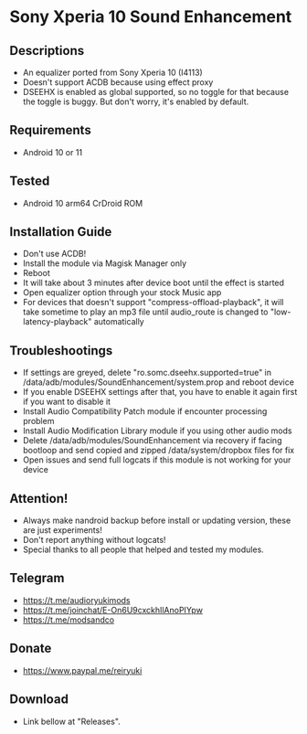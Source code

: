 # Sony Xperia 10 Sound Enhancement

## Descriptions
- An equalizer ported from Sony Xperia 10 (I4113)
- Doesn't support ACDB because using effect proxy
- DSEEHX is enabled as global supported, so no toggle for that because the toggle is buggy. But don't worry, it's enabled by default.

## Requirements
- Android 10 or 11

## Tested
- Android 10 arm64 CrDroid ROM

## Installation Guide
- Don't use ACDB!
- Install the module via Magisk Manager only
- Reboot
- It will take about 3 minutes after device boot until the effect is started
- Open equalizer option through your stock Music app
- For devices that doesn't support "compress-offload-playback", it will take sometime to play an mp3 file until audio_route is changed to "low-latency-playback" automatically

## Troubleshootings
- If settings are greyed, delete "ro.somc.dseehx.supported=true" in /data/adb/modules/SoundEnhancement/system.prop and reboot device
- If you enable DSEEHX settings after that, you have to enable it again first if you want to disable it
- Install Audio Compatibility Patch module if encounter processing problem
- Install Audio Modification Library module if you using other audio mods
- Delete /data/adb/modules/SoundEnhancement via recovery if facing bootloop and send copied and zipped /data/system/dropbox files for fix
- Open issues and send full logcats if this module is not working for your device

## Attention!
- Always make nandroid backup before install or updating version, these are just experiments!
- Don't report anything without logcats!
- Special thanks to all people that helped and tested my modules.

## Telegram
- https://t.me/audioryukimods
- https://t.me/joinchat/E-On6U9cxckhIlAnoPIYpw
- https://t.me/modsandco

## Donate
- https://www.paypal.me/reiryuki

## Download
- Link bellow at "Releases".
